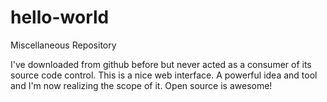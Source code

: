 # hello-world
Miscellaneous Repository

I've downloaded from github before but never acted as a consumer of its source code control.
This is a nice web interface.  A powerful idea and tool and I'm now realizing the scope of it.
Open source is awesome!
